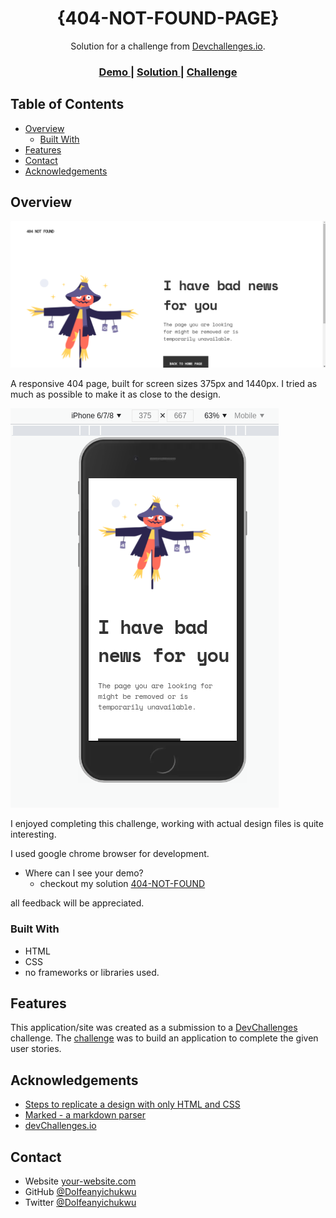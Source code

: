 <!-- Please update value in the {}  -->

<h1 align="center">{404-NOT-FOUND-PAGE}</h1>

<div align="center">
   Solution for a challenge from  <a href="http://devchallenges.io" target="_blank">Devchallenges.io</a>.
</div>

<div align="center">
  <h3>
    <a href="https://{your-demo-link.your-domain}">
      Demo
    </a>
    <span> | </span>
    <a href="https://{your-url-to-the-solution}">
      Solution
    </a>
    <span> | </span>
    <a href="https://devchallenges.io/challenges/wBunSb7FPrIepJZAg0sY">
      Challenge
    </a>
  </h3>
</div>

<!-- TABLE OF CONTENTS -->

## Table of Contents

- [Overview](#overview)
  - [Built With](#built-with)
- [Features](#features)
- [Contact](#contact)
- [Acknowledgements](#acknowledgements)

<!-- OVERVIEW -->

## Overview

![screenshot](./img/404-1440px.png)

A responsive 404 page, built for screen sizes 375px and 1440px.
I tried as much as possible to make it as close to the design.

![screenshot](./img/404mobile.png) 

I enjoyed completing this challenge, working with actual design files is quite interesting.

I used google chrome browser for development.


- Where can I see your demo?
  - checkout my solution [404-NOT-FOUND](https/githubpages)

all feedback will be appreciated.

### Built With

<!-- This section should list any major frameworks that you built your project using. Here are a few examples.-->

- HTML
- CSS
- no frameworks or libraries used.

## Features

<!-- List the features of your application or follow the template. Don't share the figma file here :) -->

This application/site was created as a submission to a [DevChallenges](https://devchallenges.io/challenges) challenge. The [challenge](https://devchallenges.io/challenges/wBunSb7FPrIepJZAg0sY) was to build an application to complete the given user stories.


## Acknowledgements

<!-- This section should list any articles or add-ons/plugins that helps you to complete the project. This is optional but it will help you in the future. For exmpale -->

- [Steps to replicate a design with only HTML and CSS](https://devchallenges-blogs.web.app/how-to-replicate-design/)
- [Marked - a markdown parser](https://github.com/chjj/marked)
- [devChallenges.io](https://devChallenges.io)

## Contact

- Website [your-website.com](https://{your-web-site-link})
- GitHub [@DoIfeanyichukwu](https://{github.com/DoIfeanyichukwu})
- Twitter [@DoIfeanyichukwu](https://{twitter.com/DoIfeanyichukwu})
